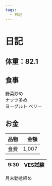 ```yaml
---
tags:
  - 日記
---
```



# 日記

## 体重：82.1

## 食事

野菜炒め  
ナッツ多め  
ヨーグルト
ベリー

## お金

|品物|金額|
| - | -: |
|食費|1,007|

|9:30|VES試験|
|-|-|

月末勤怠締め
